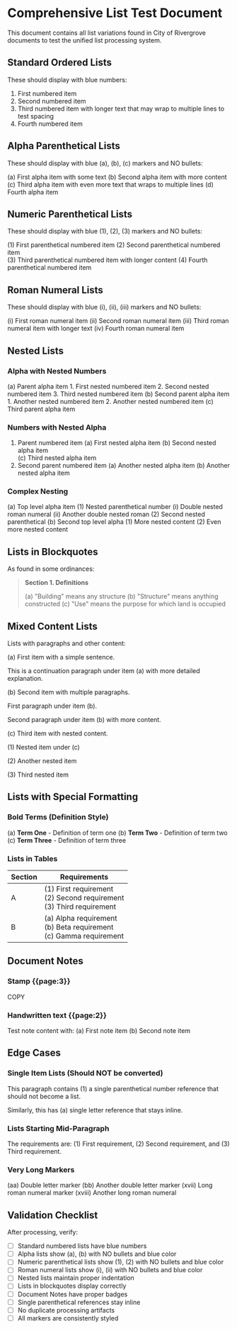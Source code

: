 # Comprehensive List Test Document

This document contains all list variations found in City of Rivergrove documents to test the unified list processing system.

## Standard Ordered Lists

These should display with blue numbers:

1. First numbered item
2. Second numbered item
3. Third numbered item with longer text that may wrap to multiple lines to test spacing
4. Fourth numbered item

## Alpha Parenthetical Lists

These should display with blue (a), (b), (c) markers and NO bullets:

(a) First alpha item with some text
(b) Second alpha item with more content
(c) Third alpha item with even more text that wraps to multiple lines
(d) Fourth alpha item

## Numeric Parenthetical Lists

These should display with blue (1), (2), (3) markers and NO bullets:

(1) First parenthetical numbered item
(2) Second parenthetical numbered item  
(3) Third parenthetical numbered item with longer content
(4) Fourth parenthetical numbered item

## Roman Numeral Lists

These should display with blue (i), (ii), (iii) markers and NO bullets:

(i) First roman numeral item
(ii) Second roman numeral item
(iii) Third roman numeral item with longer text
(iv) Fourth roman numeral item

## Nested Lists

### Alpha with Nested Numbers

(a) Parent alpha item
    1. First nested numbered item
    2. Second nested numbered item
    3. Third nested numbered item
(b) Second parent alpha item
    1. Another nested numbered item
    2. Another nested numbered item
(c) Third parent alpha item

### Numbers with Nested Alpha

1. Parent numbered item
    (a) First nested alpha item
    (b) Second nested alpha item  
    (c) Third nested alpha item
2. Second parent numbered item
    (a) Another nested alpha item
    (b) Another nested alpha item

### Complex Nesting

(a) Top level alpha item
    (1) Nested parenthetical number
        (i) Double nested roman numeral
        (ii) Another double nested roman
    (2) Second nested parenthetical
(b) Second top level alpha
    (1) More nested content
    (2) Even more nested content

## Lists in Blockquotes

As found in some ordinances:

> **Section 1. Definitions**
> 
> (a) "Building" means any structure
> (b) "Structure" means anything constructed
> (c) "Use" means the purpose for which land is occupied

## Mixed Content Lists

Lists with paragraphs and other content:

(a) First item with a simple sentence.

   This is a continuation paragraph under item (a) with more detailed explanation.

(b) Second item with multiple paragraphs.

   First paragraph under item (b).
   
   Second paragraph under item (b) with more content.

(c) Third item with nested content.
   
   (1) Nested item under (c)
   
   (2) Another nested item
   
   (3) Third nested item

## Lists with Special Formatting

### Bold Terms (Definition Style)

(a) **Term One** - Definition of term one
(b) **Term Two** - Definition of term two  
(c) **Term Three** - Definition of term three

### Lists in Tables

| Section | Requirements |
|---------|-------------|
| A | (1) First requirement<br>(2) Second requirement<br>(3) Third requirement |
| B | (a) Alpha requirement<br>(b) Beta requirement<br>(c) Gamma requirement |

## Document Notes

### Stamp {{page:3}}

COPY

### Handwritten text {{page:2}}

Test note content with:
(a) First note item
(b) Second note item

## Edge Cases

### Single Item Lists (Should NOT be converted)

This paragraph contains (1) a single parenthetical number reference that should not become a list.

Similarly, this has (a) single letter reference that stays inline.

### Lists Starting Mid-Paragraph

The requirements are: (1) First requirement, (2) Second requirement, and (3) Third requirement.

### Very Long Markers

(aa) Double letter marker
(bb) Another double letter marker
(xvii) Long roman numeral marker
(xviii) Another long roman numeral

## Validation Checklist

After processing, verify:

- [ ] Standard numbered lists have blue numbers
- [ ] Alpha lists show (a), (b) with NO bullets and blue color
- [ ] Numeric parenthetical lists show (1), (2) with NO bullets and blue color  
- [ ] Roman numeral lists show (i), (ii) with NO bullets and blue color
- [ ] Nested lists maintain proper indentation
- [ ] Lists in blockquotes display correctly
- [ ] Document Notes have proper badges
- [ ] Single parenthetical references stay inline
- [ ] No duplicate processing artifacts
- [ ] All markers are consistently styled